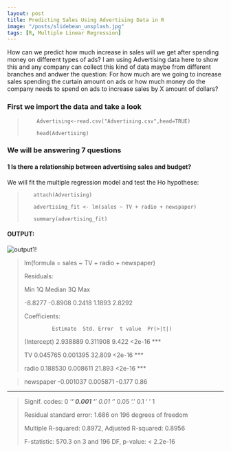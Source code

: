 ```yaml
---
layout: post
title: Predicting Sales Using Advertising Data in R
image: "/posts/slidebean_unsplash.jpg"
tags: [R, Multiple Linear Regression]
---
```

How can we predict how much increase in sales will we get after spending money on different types of ads? I am using Advertising data here to show this and any company can collect this kind of data maybe from different branches and andwer the question: For how much are we going to increase sales spending the curtain amount on ads or how much money do the company needs to spend on ads to increase sales by X amount of dollars? 

### First we import the data and take a look

>         Advertising<-read.csv("Advertising.csv",head=TRUE)
> 
>         head(Advertising)

### We will be answering 7 questions
#### 1 Is there a relationship between advertising sales and budget?

We will fit the multiple regression model and test the Ho hypothese:

>        attach(Advertising)
> 
>        advertising_fit <- lm(sales ~ TV + radio + newspaper)
> 
>        summary(advertising_fit)

#### OUTPUT:
![output1!](/assets/images/output1.png "output1")


> lm(formula = sales ~ TV + radio + newspaper)
>
> Residuals:
> 
>  Min      1Q  Median      3Q     Max 
>
> -8.8277 -0.8908  0.2418  1.1893  2.8292 
>
> Coefficients:
>
>              Estimate  Std. Error  t value  Pr(>|t|) 
>             
> (Intercept)  2.938889   0.311908   9.422   <2e-16 ***
> 
> TV           0.045765   0.001395  32.809   <2e-16 ***
> 
> radio        0.188530   0.008611  21.893   <2e-16 ***

> newspaper   -0.001037   0.005871  -0.177     0.86    
> 
---
> Signif. codes:  0 ‘***’ 0.001 ‘**’ 0.01 ‘*’ 0.05 ‘.’ 0.1 ‘ ’ 1
> 
> Residual standard error: 1.686 on 196 degrees of freedom
> 
> Multiple R-squared:  0.8972,	Adjusted R-squared:  0.8956 
> 
> F-statistic: 570.3 on 3 and 196 DF,  p-value: < 2.2e-16
